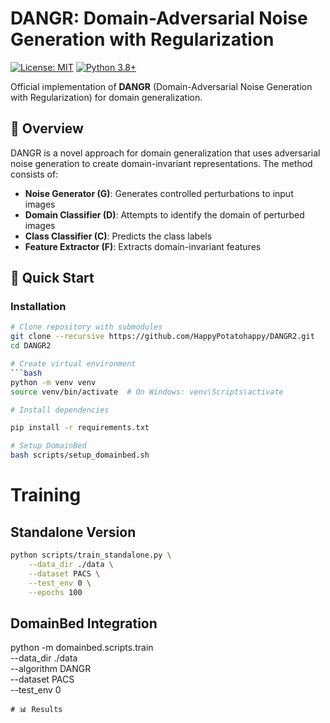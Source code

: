 # DANGR: Domain-Adversarial Noise Generation with Regularization

[![License: MIT](https://img.shields.io/badge/License-MIT-yellow.svg)](https://opensource.org/licenses/MIT)
[![Python 3.8+](https://img.shields.io/badge/python-3.8+-blue.svg)](https://www.python.org/downloads/)

Official implementation of **DANGR** (Domain-Adversarial Noise Generation with Regularization) for domain generalization.

## 🎯 Overview

DANGR is a novel approach for domain generalization that uses adversarial noise generation to create domain-invariant representations. The method consists of:

- **Noise Generator (G)**: Generates controlled perturbations to input images
- **Domain Classifier (D)**: Attempts to identify the domain of perturbed images
- **Class Classifier (C)**: Predicts the class labels
- **Feature Extractor (F)**: Extracts domain-invariant features

## 🚀 Quick Start

### Installation

```bash
# Clone repository with submodules
git clone --recursive https://github.com/HappyPotatohappy/DANGR2.git
cd DANGR2

# Create virtual environment
```bash
python -m venv venv
source venv/bin/activate  # On Windows: venv\Scripts\activate

# Install dependencies

pip install -r requirements.txt

# Setup DomainBed
bash scripts/setup_domainbed.sh
```
# Training
## Standalone Version
```bash
python scripts/train_standalone.py \
    --data_dir ./data \
    --dataset PACS \
    --test_env 0 \
    --epochs 100
```
## DomainBed Integration
python -m domainbed.scripts.train \
    --data_dir ./data \
    --algorithm DANGR \
    --dataset PACS \
    --test_env 0
```
# 📊 Results

